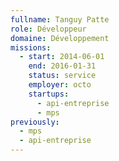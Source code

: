 ```yaml
---
fullname: Tanguy Patte
role: Développeur
domaine: Développement
missions:
  - start: 2014-06-01
    end: 2016-01-31
    status: service
    employer: octo
    startups:
      - api-entreprise
      - mps
previously:
  - mps
  - api-entreprise
---
```

